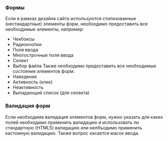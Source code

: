 ### Формы
Если в рамках дизайна сайта используются стилизованные (нестандартные) элементы форм, необходимо предоставить все необходимые элементы, например:
* Чекбоксы
* Радиокнопки
* Поля ввода
* Многострочные поля ввода
* Селект
* Выбор файла
Также необходимо предоставить все необходимые состояния элементов форм:
* Наведение
* Активность (клик)
* Неактивность
* Выпадающий список (для селекта)

### Валидация форм
Если необходима валидация элементов форм, нужно указать для каких полей необходимо применить валидацию и использовать ли стандартную (HTML5) валидацию или нелбъодимо применить кастомную валидацию. Также вопрос касается масок ввода.
